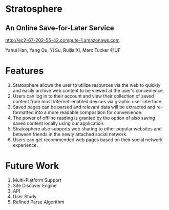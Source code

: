 Stratosphere
============
An Online Save-for-Later Service
---------------
http://ec2-67-202-55-42.compute-1.amazonaws.com

Yahui Han, Yang Ou, Yi Su, Ruijia Xi, Marc Tucker @UF

Features
=============
1. Statosphere allows the user to utilize resources via the web to quickly and easily archive web content to be viewed at the user's convenience.
2. Users can log in to their account and view their collection of saved content from most internet-enabled devices via graphic user interface.
3. Saved pages can be parsed and relevant data will be extracted and re-formatted into a more readable composition for convenience.
4. The power of offline reading is granted by the option of also saving saved content locally using our application.
5. Stratosphere also supports web sharing to other popular websites and between friends in the newly attached social network.
6. Users can get recommended web pages based on their social network experience.


Future Work
============
1. Multi-Platform Support
2. Site Discover Engine
3. API
4. User Study
5. Refined Parse Algorithm
